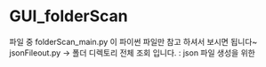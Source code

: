 # GUI_folderScan

파일 중 folderScan_main.py 이 파이썬 파일만 참고 하셔서 보시면 됩니다~
jsonFileout.py -> 폴더 디렉토리 전체 조회 입니다.  : json 파일 생성을 위한
